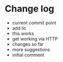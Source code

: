 # Change log

- current commit point
- add lic
- this works
- get working via HTTP
- changes so far
- more suggestions
- initial comment
